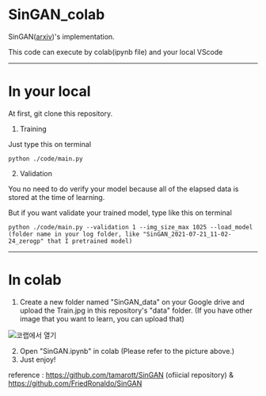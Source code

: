 # SinGAN_colab
SinGAN([arxiv](https://arxiv.org/abs/1905.01164))'s implementation. 

This code can execute by colab(ipynb file) and your local VScode

----
# In your local

At first, git clone this repository.

1. Training

Just type this on terminal

```
python ./code/main.py
```

2. Validation

You no need to do verify your model because all of the elapsed data is stored at the time of learning.

But if you want validate your trained model, type like this on terminal

```
python ./code/main.py --validation 1 --img_size_max 1025 --load_model (folder name in your log folder, like "SinGAN_2021-07-21_11-02-24_zerogp" that I pretrained model)
```

----
# In colab

1. Create a new folder named "SinGAN_data" on your Google drive and upload the Train.jpg in this repository's "data" folder. (If you have other image that you want to learn, you can upload that)

![코랩에서 열기](https://i.ibb.co/4MVgmc9/image.png) <br>

2. Open "SinGAN.ipynb" in colab (Please refer to the picture above.)
3. Just enjoy!


reference : https://github.com/tamarott/SinGAN (ofiicial repository) & https://github.com/FriedRonaldo/SinGAN
